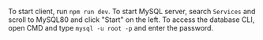 To start client, run `npm run dev`.
To start MySQL server, search `Services` and scroll to MySQL80 and click "Start" on the left. To access the database CLI, open CMD and type `mysql -u root -p` and enter the password.
